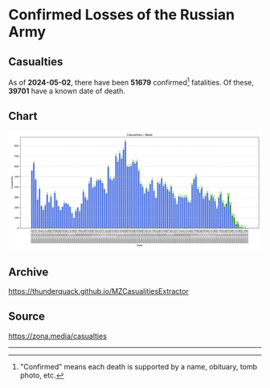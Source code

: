 
# Confirmed Losses of the Russian Army

## Casualties

As of **2024-05-02**, there have been **51679** confirmed[^1] fatalities.
Of these, **39701** have a known date of death.

## Chart

![7-Day Intervals Bar Chart](./docs/7days.svg)

## Archive

https://thunderquack.github.io/MZCasualitiesExtractor

## Source

https://zona.media/casualties

---

[^1]: "Confirmed" means each death is supported by a name, obituary, tomb photo, etc.
